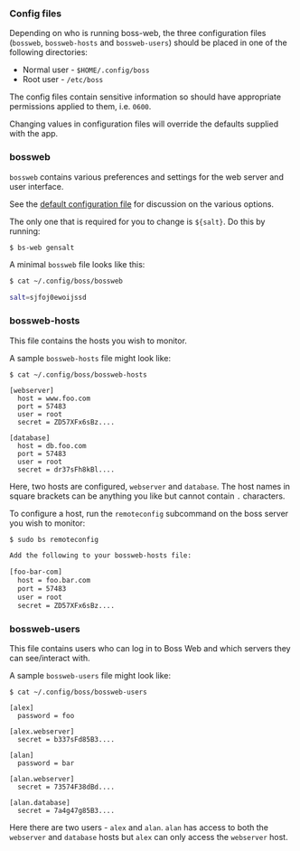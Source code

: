 ### Config files

Depending on who is running boss-web, the three configuration files (`bossweb`, `bossweb-hosts` and `bossweb-users`) should be placed in one of the following directories:

 * Normal user - `$HOME/.config/boss`
 * Root user - `/etc/boss`

The config files contain sensitive information so should have appropriate permissions applied to them, i.e. `0600`.

Changing values in configuration files will override the defaults supplied with the app.

### bossweb

`bossweb` contains various preferences and settings for the web server and user interface.

See the [default configuration file](./bossweb) for discussion on the various options.

The only one that is required for you to change is `${salt}`.  Do this by running:

```sh
$ bs-web gensalt
```

A minimal `bossweb` file looks like this:

```sh
$ cat ~/.config/boss/bossweb

salt=sjfoj0ewoijssd
```

### bossweb-hosts

This file contains the hosts you wish to monitor.

A sample `bossweb-hosts` file might look like:

```
$ cat ~/.config/boss/bossweb-hosts

[webserver]
  host = www.foo.com
  port = 57483
  user = root
  secret = ZD57XFx6sBz....

[database]
  host = db.foo.com
  port = 57483
  user = root
  secret = dr37sFh8kBl....
```

Here, two hosts are configured, `webserver` and `database`.  The host names in square brackets can be anything you like but cannot contain `.` characters.

To configure a host, run the `remoteconfig` subcommand on the boss server you wish to monitor:

```sh
$ sudo bs remoteconfig

Add the following to your bossweb-hosts file:

[foo-bar-com]
  host = foo.bar.com
  port = 57483
  user = root
  secret = ZD57XFx6sBz....
```

### bossweb-users

This file contains users who can log in to Boss Web and which servers they can see/interact with.

A sample `bossweb-users` file might look like:

```
$ cat ~/.config/boss/bossweb-users

[alex]
  password = foo

[alex.webserver]
  secret = b337sFd85B3....

[alan]
  password = bar

[alan.webserver]
  secret = 73574F38dBd....

[alan.database]
  secret = 7a4g47g85B3....
```

Here there are two users - `alex` and `alan`.  `alan` has access to both the `webserver` and `database` hosts but `alex` can only access the `webserver` host.
